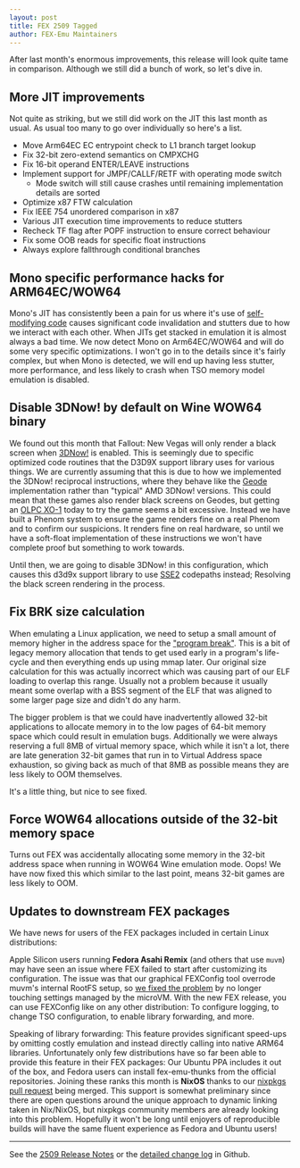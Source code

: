```yaml
---
layout: post
title: FEX 2509 Tagged
author: FEX-Emu Maintainers
---
```


After last month's enormous improvements, this release will look quite tame in comparison. Although we still did a bunch of work, so let's dive in.

##  More JIT improvements
Not quite as striking, but we still did work on the JIT this last month as usual. As usual too many to go over individually so here's a list.
- Move Arm64EC EC entrypoint check to L1 branch target lookup
- Fix 32-bit zero-extend semantics on CMPXCHG
- Fix 16-bit operand ENTER/LEAVE instructions
- Implement support for JMPF/CALLF/RETF with operating mode switch
  - Mode switch will still cause crashes until remaining implementation details are sorted
- Optimize x87 FTW calculation
- Fix IEEE 754 unordered comparison in x87
- Various JIT execution time improvements to reduce stutters
- Recheck TF flag after POPF instruction to ensure correct behaviour
- Fix some OOB reads for specific float instructions
- Always explore fallthrough conditional branches

## Mono specific performance hacks for ARM64EC/WOW64
Mono's JIT has consistently been a pain for us where it's use of [self-modifying code](https://en.wikipedia.org/wiki/Self-modifying_code) causes
significant code invalidation and stutters due to how we interact with each other. When JITs get stacked in emulation it is almost always a bad time.
We now detect Mono on Arm64EC/WOW64 and will do some very specific optimizations. I won't go in to the details since it's fairly complex, but when
Mono is detected, we will end up having less stutter, more performance, and less likely to crash when TSO memory model emulation is disabled.

## Disable 3DNow! by default on Wine WOW64 binary
We found out this month that Fallout: New Vegas will only render a black screen when [3DNow!](https://en.wikipedia.org/wiki/3DNow!) is enabled. This is seemingly due to specific optimized
code routines that the D3D9X support library uses for various things. We are currently assuming that this is due to how we implemented the 3DNow!
reciprocal instructions, where they behave like the [Geode](https://en.wikipedia.org/wiki/Geode_(processor)) implementation rather than "typical" AMD
3DNow! versions. This could mean that these games also render black screens on Geodes, but getting an [OLPC XO-1](https://en.wikipedia.org/wiki/Geode_(processor)) today to
try the game seems a bit excessive. Instead we have built a Phenom system to ensure the game renders fine on a real Phenom and to confirm our
suspicions. It renders fine on real hardware, so until we have a soft-float implementation of these instructions we won't have complete proof but
something to work towards.

Until then, we are going to disable 3DNow! in this configuration, which causes this d3d9x support library to use
[SSE2](https://en.wikipedia.org/wiki/SSE2) codepaths instead; Resolving the black screen rendering in the process.

## Fix BRK size calculation
When emulating a Linux application, we need to setup a small amount of memory higher in the address space for the ["program
break"](https://www.man7.org/linux/man-pages/man2/brk.2.html). This is a bit of legacy memory allocation that tends to get used early in a program's
life-cycle and then everything ends up using mmap later. Our original size calculation for this was actually incorrect which was causing part of our
ELF loading to overlap this range. Usually not a problem because it usually meant some overlap with a BSS segment of the ELF that was aligned to some
larger page size and didn't do any harm.

The bigger problem is that we could have inadvertently allowed 32-bit applications to allocate memory in to the low pages of 64-bit memory space which
could result in emulation bugs. Additionally we were always reserving a full 8MB of virtual memory space, which while it isn't a lot, there are late
generation 32-bit games that run in to Virtual Address space exhaustion, so giving back as much of that 8MB as possible means they are less likely to
OOM themselves.

It's a little thing, but nice to see fixed.

## Force WOW64 allocations outside of the 32-bit memory space
Turns out FEX was accidentally allocating some memory in the 32-bit address space when running in WOW64 Wine emulation mode. Oops! We have now fixed
this which similar to the last point, means 32-bit games are less likely to OOM.

## Updates to downstream FEX packages

We have news for users of the FEX packages included in certain Linux distributions:

Apple Silicon users running **Fedora Asahi Remix** (and others that use `muvm`) may have seen
an issue where FEX failed to start after customizing its configuration. The issue was that
our graphical FEXConfig tool overrode muvm's internal RootFS setup, so
[we fixed the problem](https://github.com/FEX-Emu/FEX/pull/4802) by no longer touching
settings managed by the microVM. With the new FEX release, you can use FEXConfig like on any other
distribution: To configure logging, to change TSO configuration, to enable library forwarding,
and more.

Speaking of library forwarding: This feature provides significant speed-ups by omitting
costly emulation and instead directly calling into native ARM64 libraries. Unfortunately
only few distributions have so far been able to provide this feature in their FEX packages:
Our Ubuntu PPA includes it out of the box, and Fedora users can install fex-emu-thunks from
the official repositories. Joining these ranks this month is **NixOS** thanks to our
[nixpkgs pull request](https://github.com/NixOS/nixpkgs/pull/413255) being merged.
This support is somewhat preliminary since there are open questions around the unique approach
to dynamic linking taken in Nix/NixOS, but nixpkgs community members are already looking into
this problem. Hopefully it won't be long until enjoyers of reproducible builds will have the
same fluent experience as Fedora and Ubuntu users!

---

See the [2509 Release Notes](https://github.com/FEX-Emu/FEX/releases/tag/FEX-2509) or the [detailed change log](https://github.com/FEX-Emu/FEX/compare/FEX-2508...FEX-2509) in Github.
